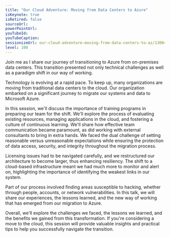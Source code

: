 ```yaml
---
title: "Our Cloud Adventure: Moving from Data Centers to Azure"
isKeynote: true
isRetired: false
sourceUrl: 
powerPointUrl: 
youTubeId: 
youTubeCaption: 
sessionizeUrl: our-cloud-adventure-moving-from-data-centers-to-az/130045
level: 100
---
```


Join me as I share our journey of transitioning to Azure from on-premises data centers. This transition presented not only technical challenges as well as a paradigm shift in our way of working.

Technology is evolving at a rapid pace. To keep up, many organizations are moving from traditional data centers to the cloud. Our organization embarked on a significant journey to migrate our systems and data to Microsoft Azure.

In this session, we'll discuss the importance of training programs in preparing our team for the shift. We'll explore the process of evaluating existing resources, managing applications in the cloud, and fostering a culture of continuous learning. We'll share how effective team communication became paramount, as did working with external consultants to bring in extra hands. We faced the dual challenge of setting reasonable versus unreasonable expectations while ensuring the protection of data access, security, and integrity throughout the migration process.

Licensing issues had to be navigated carefully, and we restructured our architecture to become larger, thus enhancing resiliency. The shift to a cloud-based infrastructure meant we had much more to monitor and alert on, highlighting the importance of identifying the weakest links in our system.

Part of our process involved finding areas susceptible to hacking, whether through people, accounts, or network vulnerabilities. In this talk, we will share our experiences, the lessons learned, and the new way of working that has emerged from our migration to Azure.

Overall, we'll explore the challenges we faced, the lessons we learned, and the benefits we gained from this transformation. If you're considering a move to the cloud, this session will provide valuable insights and practical tips to help you successfully navigate the transition.
